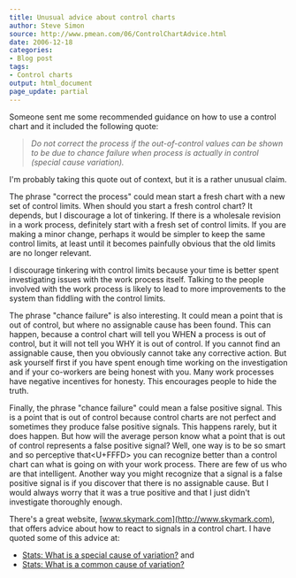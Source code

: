 ```yaml
---
title: Unusual advice about control charts
author: Steve Simon
source: http://www.pmean.com/06/ControlChartAdvice.html
date: 2006-12-18
categories:
- Blog post
tags:
- Control charts
output: html_document
page_update: partial
---
```


Someone sent me some recommended guidance on how to use a control chart
and it included the following quote:

> *Do not correct the process if the out-of-control values can be shown
> to be due to chance failure when process is actually in control
> (special cause variation).*

I'm probably taking this quote out of context, but it is a rather
unusual claim.

The phrase "correct the process" could mean start a fresh chart with a
new set of control limits. When should you start a fresh control chart?
It depends, but I discourage a lot of tinkering. If there is a wholesale
revision in a work process, definitely start with a fresh set of control
limits. If you are making a minor change, perhaps it would be simpler to
keep the same control limits, at least until it becomes painfully
obvious that the old limits are no longer relevant.

I discourage tinkering with control limits because your time is better
spent investigating issues with the work process itself. Talking to the
people involved with the work process is likely to lead to more
improvements to the system than fiddling with the control limits.

The phrase "chance failure" is also interesting. It could mean a point
that is out of control, but where no assignable cause has been found.
This can happen, because a control chart will tell you WHEN a process is
out of control, but it will not tell you WHY it is out of control. If
you cannot find an assignable cause, then you obviously cannot take any
corrective action. But ask yourself first if you have spent enough time
working on the investigation and if your co-workers are being honest
with you. Many work processes have negative incentives for honesty. This
encourages people to hide the truth.

Finally, the phrase "chance failure" could mean a false positive
signal. This is a point that is out of control because control charts
are not perfect and sometimes they produce false positive signals. This
happens rarely, but it does happen. But how will the average person know
what a point that is out of control represents a false positive signal?
Well, one way is to be so smart and so perceptive that<U+FFFD> you can
recognize better than a control chart can what is going on with your
work process. There are few of us who are that intelligent. Another way
you might recognize that a signal is a false positive signal is if you
discover that there is no assignable cause. But I would always worry
that it was a true positive and that I just didn't investigate
thoroughly enough.

There's a great website, [www.skymark.com](http://www.skymark.com),
that offers advice about how to react to signals in a control chart. I
have quoted some of this advice at:

-   [Stats: What is a special cause of
    variation?](../definitions/SpecialCause.htm) and
-   [Stats: What is a common cause of
    variation?](../definitions/CommonCause.htm)
